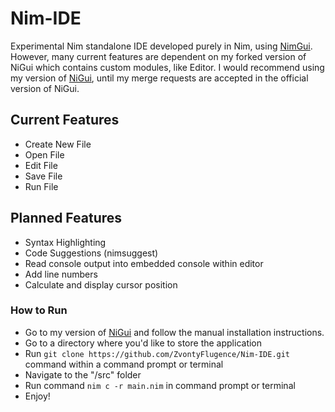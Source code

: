 # Nim-IDE
Experimental Nim standalone IDE developed purely in Nim, using [NimGui](https://github.com/trustable-code/NiGui).
However, many current features are dependent on my forked version of NiGui which contains custom modules, like Editor. I would recommend using my version of [NiGui](https://github.com/ZvontyFlugence/NiGui), until my merge requests are accepted in the official version of NiGui.

## Current Features
- Create New File
- Open File
- Edit File
- Save File
- Run File

## Planned Features
- Syntax Highlighting
- Code Suggestions (nimsuggest)
- Read console output into embedded console within editor
- Add line numbers
- Calculate and display cursor position

### How to Run
- Go to my version of [NiGui](https://github.com/ZvontyFlugence/NiGui) and follow the manual installation instructions.
- Go to a directory where you'd like to store the application
- Run `git clone https://github.com/ZvontyFlugence/Nim-IDE.git` command within a command prompt or terminal
- Navigate to the "/src" folder
- Run command `nim c -r main.nim` in command prompt or terminal
- Enjoy!
